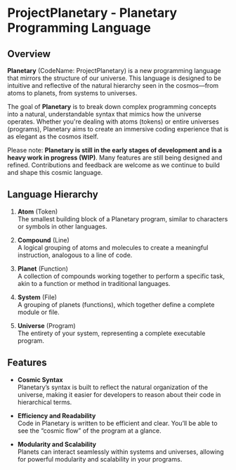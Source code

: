 # ProjectPlanetary - Planetary Programming Language

## Overview

**Planetary** (CodeName: ProjectPlanetary) is a new programming language that mirrors the structure of our universe. This language is designed to be intuitive and reflective of the natural hierarchy seen in the cosmos—from atoms to planets, from systems to universes.

The goal of **Planetary** is to break down complex programming concepts into a natural, understandable syntax that mimics how the universe operates. Whether you're dealing with atoms (tokens) or entire universes (programs), Planetary aims to create an immersive coding experience that is as elegant as the cosmos itself.

Please note: **Planetary is still in the early stages of development and is a heavy work in progress (WIP)**. Many features are still being designed and refined. Contributions and feedback are welcome as we continue to build and shape this cosmic language.

## Language Hierarchy

1. **Atom** (Token)  
   The smallest building block of a Planetary program, similar to characters or symbols in other languages.
   
2. **Compound** (Line)  
   A logical grouping of atoms and molecules to create a meaningful instruction, analogous to a line of code.
   
3. **Planet** (Function)  
   A collection of compounds working together to perform a specific task, akin to a function or method in traditional languages.
   
4. **System** (File)  
   A grouping of planets (functions), which together define a complete module or file.
   
5. **Universe** (Program)  
   The entirety of your system, representing a complete executable program.

## Features

- **Cosmic Syntax**  
  Planetary’s syntax is built to reflect the natural organization of the universe, making it easier for developers to reason about their code in hierarchical terms.

- **Efficiency and Readability**  
  Code in Planetary is written to be efficient and clear. You’ll be able to see the “cosmic flow” of the program at a glance.

- **Modularity and Scalability**  
  Planets can interact seamlessly within systems and universes, allowing for powerful modularity and scalability in your programs.
